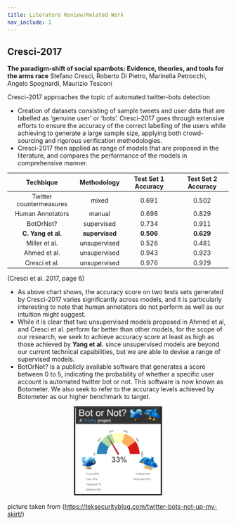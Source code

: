 ```yaml
---
title: Literature Review/Related Work
nav_include: 1
---
```


## Cresci-2017
**The paradigm-shift of social spambots: Evidence, theories, and tools for the arms race** 
Stefano Cresci, Roberto Di Pietro, Marinella Petrocchi, Angelo Spognardi, Maurizio Tesconi

Cresci-2017 approaches the topic of automated twitter-bots detection 

* Creation of datasets consisting of sample tweets and user data that are labelled as ‘genuine user’ or ‘bots’. Cresci-2017 goes through extensive efforts to ensure the accuracy of the correct labelling of the users while achieving to generate a large sample size, applying both crowd-sourcing and rigorous verification methodologies. 
* Cresci-2017 then applied as range of models that are proposed in the literature, and compares the performance of the models in comprehensive manner. 


|        Techbique        |  Methodology |  Test Set 1 Accuracy |  Test Set 2 Accuracy |
|:-----------------------:|:------------:|:--------------------:|:--------------------:|
| Twitter countermeasures |     mixed    |         0.691        |         0.502        |
| Human Annotators        |    manual    |         0.698        |         0.829        |
| BotOrNot?               |  supervised  |         0.734        |         0.911        |
| **C. Yang et al.**          |  **supervised**  |         **0.506**        |         **0.629**        |
| Miller et al.           | unsupervised |         0.526        |         0.481        |
| Ahmed et al.            | unsupervised |         0.943        |         0.923        |
| Cresci et al.           | unsupervised |         0.976        |         0.929        |

(Cresci et al. 2017, page 6)

* As above chart shows, the accuracy score on two tests sets generated by Cresci-2017 varies significantly across models, and it is particularly interesting to note that human annotators do not perform as well as our intuition might suggest. 
* While it is clear that two unsupervised models proposed in Ahmed et al, and Cresci et al. perform far better than other models, for the scope of our research, we seek to achieve accuracy score at least as high as those achieved by **Yang et al.** since unsupervised models are beyond our current technical capabilities, but we are able to devise a range of supervised models.
* BotOrNot? Is a publicly available software that generates a score between 0 to 5, indicating the probability of whether a specific user account is automated twitter bot or not. This software is now known as Botometer. We also seek to refer to the accuracy levels achieved by Botometer as our higher benchmark to target.

<p align="center">
  <img src="index_files/Twitter-bot-or-not.png" alt="Twitter-bot-or-not" width="200"/>
</p>

picture taken from (https://teksecurityblog.com/twitter-bots-not-up-my-skirt/)

